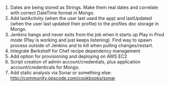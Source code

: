 1. Dates are being stored as Strings. Make them real dates and correlate with correct DateTime format in Mongo.
2. Add lastActivity (when the user last used the app) and lastUpdated (when the user last updated their profile) to the profiles doc storage in Mongo.
3. Jenkins hangs and never exits from the job when it starts up Play in Prod mode (Play is working and just keeps listening). Find way to spawn process outside of Jenkins and to kill when pulling changes/restart.
4. Integrate Berkshelf for Chef recipe dependency management
5. Add option for provisioning and deploying on AWS EC2
6. Script creation of admin account/credentials, plus application account/credenticals for Mongo.
7. Add static analysis via Sonar or something else: http://community.opscode.com/cookbooks/sonar